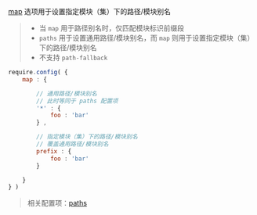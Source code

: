[map](http://requirejs.org/docs/api.html#config-map) 选项用于设置指定模块（集）下的路径/模块别名

> - 当 `map` 用于路径别名时，仅匹配模块标识前缀段
> - `paths` 用于设置通用路径/模块别名，而 `map` 则用于设置指定模块（集）下的路径/模块别名
> - 不支持 `path-fallback`

```js
require.config( {
    map : {

        // 通用路径/模块别名
        // 此时等同于 paths 配置项
        '*' : {
            foo : 'bar'
        } ,

        // 指定模块（集）下的路径/模块别名
        // 覆盖通用路径/模块别名
        prefix : {
            foo : 'bar'
        }

    }
} )
```

> 相关配置项：[paths](http://requirejs.org/docs/api.html#config-paths)
